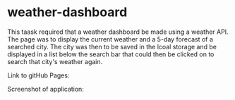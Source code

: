# weather-dashboard
This taask required that a weather dashboard be made using a weather API. The page was to display the current weather and a 5-day forecast of a searched city. The city was then to be saved in the lcoal storage and be displayed in  a list below the search bar that could then be clicked on to search that city's weather again.  

Link to gitHub Pages:

Screenshot of application: